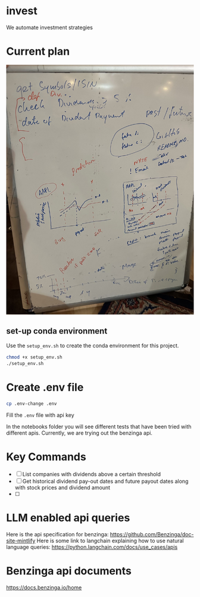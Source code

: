# invest
We automate investment strategies

# Current  plan

![White Board](WhiteBoardPlan.jpg)

## set-up conda environment
Use the `setup_env.sh`  to create  the conda environment for this project.

```bash
chmod +x setup_env.sh
./setup_env.sh
```

# Create .env file

```bash
cp .env-change .env
```
Fill  the `.env` file  with  api key

In the notebooks folder  you  will  see  different tests that have been  tried  with different apis. Currently,  we  are  trying out the benzinga api.

# Key Commands
- [ ] List companies with dividends above a certain threshold
- [ ] Get historical dividend pay-out dates and  future payout dates along  with  stock prices and dividend amount
- [ ] 


# LLM enabled api queries
Here  is the api  specification  for  benzinga: https://github.com/Benzinga/doc-site-mintlify
Here  is some link to  langchain explaining  how  to  use natural language  queries: https://python.langchain.com/docs/use_cases/apis

# Benzinga  api  documents
https://docs.benzinga.io/home

